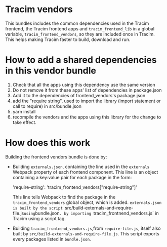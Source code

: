 # Tracim vendors

This bundles includes the common dependencies used in the Tracim frontend, the Tracim frontend apps and `tracim_frontend_lib` in a global variable, `tracim_frontend_vendors`, so they are included once in Tracim.
This helps making Tracim faster to build, download and run.

# How to add a shared dependencies in this vendor bundle

1. Check that all the apps using this dependency use the same version
2. Do not remove it from these apps' list of dependencies in package.json
3. Add it to the dependencies of frontend_vendors's package.json
4. add the "require string", used to import the library (import statement or call to require) in src/bundle.json
5. yarn install
6. recompile the vendors and the apps using this library for the change to take effect.

# How does this work

Building the frontend vendors bundle is done by:

 - Building `externals.json`, containing the line used in the `externals` Webpack property of each frontend component.
   This line is an object containing a key:value pair for each package in the form:

     'require-string': 'tracim_frontend_vendors["require-string"]'

   This line tells Webpack to find the package in the `tracim_frontend_vendors` global object, which is added.
   `externals.json is built by the script `src/build-externals-and-require-file.js` using `bundle.json`.
   by importing `tracim_frontnend_vendors.js` in Tracim using a script tag.

 - Building `tracim_frontnend_vendors.js`,from `require-file.js`, itself also built by `src/build-externals-and-require-file.js`.
   This script exports every packages listed  in `bundle.json`.
